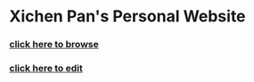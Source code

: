 # Xichen Pan's Personal Website
### [click here to browse](http://xichenpan.com/)
### [click here to edit](https://github.com/Flash3210/Flash3210.github.io/edit/master/docs/index.md)
